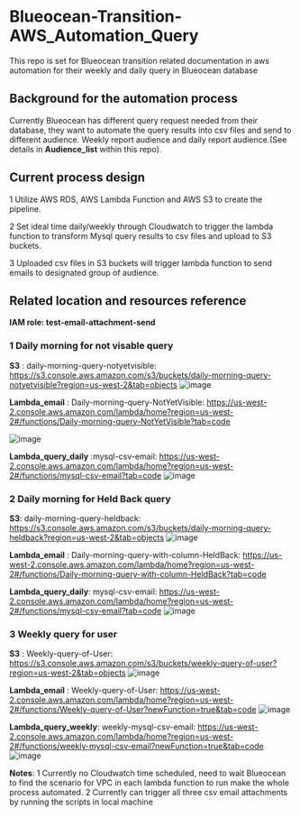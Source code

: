 # Blueocean-Transition-AWS_Automation_Query
This repo is set for Blueocean transition related documentation in aws automation for their weekly and daily query in Blueocean database

## Background for the automation process
  Currently Blueocean has different query request needed from their database, they want to automate the query results into csv files and send to different audience. Weekly report audience and daily report audience.(See details in **Audience_list** within this repo).
 
  
## Current process design
  1 Utilize AWS RDS, AWS Lambda Function and AWS S3 to create the pipeline.
  
  2 Set ideal time daily/weekly through Cloudwatch to trigger the lambda function to transform Mysql query results to csv files and upload to S3 buckets.
  
  3 Uploaded csv files in S3 buckets will trigger lambda function to send emails to designated group of audience.
  
  
## Related location and resources reference

**IAM role: test-email-attachment-send**

### 1 Daily morning for not visable query

**S3** : daily-morning-query-notyetvisible: https://s3.console.aws.amazon.com/s3/buckets/daily-morning-query-notyetvisible?region=us-west-2&tab=objects
![image](https://user-images.githubusercontent.com/43761876/136408455-55d848c3-bca4-4e1f-8b0a-ac8c254e3c6b.png)

	
**Lambda_email** : Daily-morning-query-NotYetVisible: https://us-west-2.console.aws.amazon.com/lambda/home?region=us-west-2#/functions/Daily-morning-query-NotYetVisible?tab=code

![image](https://user-images.githubusercontent.com/43761876/136408608-42ce7304-6a84-4931-9b31-0deb69d9e7d8.png)

**Lambda_query_daily** :mysql-csv-email: https://us-west-2.console.aws.amazon.com/lambda/home?region=us-west-2#/functions/mysql-csv-email?tab=code
![image](https://user-images.githubusercontent.com/43761876/136408523-d720a0cd-ded0-4d7d-880f-b136140af7b3.png)

	

### 2 Daily morning for Held Back query
	
**S3**: daily-morning-query-heldback: https://s3.console.aws.amazon.com/s3/buckets/daily-morning-query-heldback?region=us-west-2&tab=objects
![image](https://user-images.githubusercontent.com/43761876/136408700-c4be8043-14eb-4c27-bd6f-66625c433c62.png)
	
**Lambda_email** : Daily-morning-query-with-column-HeldBack: https://us-west-2.console.aws.amazon.com/lambda/home?region=us-west-2#/functions/Daily-morning-query-with-column-HeldBack?tab=code
	
**Lambda_query_daily**: mysql-csv-email: https://us-west-2.console.aws.amazon.com/lambda/home?region=us-west-2#/functions/mysql-csv-email?tab=code
![image](https://user-images.githubusercontent.com/43761876/136408539-155a8ca4-d133-4733-a172-a26a0c50a7a4.png)




### 3 Weekly query for user
	
**S3** : Weekly-query-of-User: https://s3.console.aws.amazon.com/s3/buckets/weekly-query-of-user?region=us-west-2&tab=objects
![image](https://user-images.githubusercontent.com/43761876/136408742-da5fca16-97f7-4435-ba3f-94d13205e732.png)
	
**Lambda_email** : Weekly-query-of-User: https://us-west-2.console.aws.amazon.com/lambda/home?region=us-west-2#/functions/Weekly-query-of-User?newFunction=true&tab=code
![image](https://user-images.githubusercontent.com/43761876/136408803-901d1bac-b6eb-44c4-8f3f-1400d23a7f8e.png)
	
**Lambda_query_weekly**: weekly-mysql-csv-email: https://us-west-2.console.aws.amazon.com/lambda/home?region=us-west-2#/functions/weekly-mysql-csv-email?newFunction=true&tab=code
![image](https://user-images.githubusercontent.com/43761876/136408902-b660eb6c-49a5-48df-9f13-7be541f75de8.png)



**Notes**: 
	1 Currently no Cloudwatch time scheduled, need to wait Blueocean to find the scenario for VPC in each lambda function to run make the whole process automated.
	2 Currently can trigger all three csv email attachments by running the scripts in local machine

